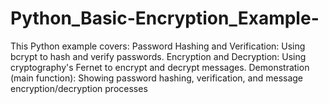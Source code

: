 # Python_Basic-Encryption_Example-
This Python example covers: Password Hashing and Verification: Using bcrypt to hash and verify passwords. Encryption and Decryption: Using cryptography's Fernet to encrypt and decrypt messages. Demonstration (main function): Showing password hashing, verification, and message encryption/decryption processes
